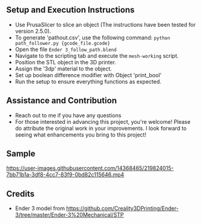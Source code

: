 ## Setup and Execution Instructions

- Use PrusaSlicer to slice an object (The instructions have been tested for version 2.5.0).
- To generate 'pathout.csv', use the following command: 
`python path_follower.py {gcode_file.gcode}`
- Open the file `Ender 3_follow_path.blend`
- Navigate to the scripting tab and execute the `mesh-working` script.
- Position the STL object in the 3D printer.
- Assign the '3dp' material to the object.
- Set up boolean difference modifier with Object 'print_bool'
- Run the setup to ensure everything functions as expected.

## Assistance and Contribution
- Reach out to me if you have any questions
- For those interested in advancing this project, you're welcome! Please do attribute the original work in your improvements. I look forward to seeing what enhancements you bring to this project!

## Sample
https://user-images.githubusercontent.com/14368465/219824015-7bb71b1a-3df8-4cc7-83f9-0bd82c115646.mp4

## Credits
- Ender 3 model from https://github.com/Creality3DPrinting/Ender-3/tree/master/Ender-3%20Mechanical/STP

